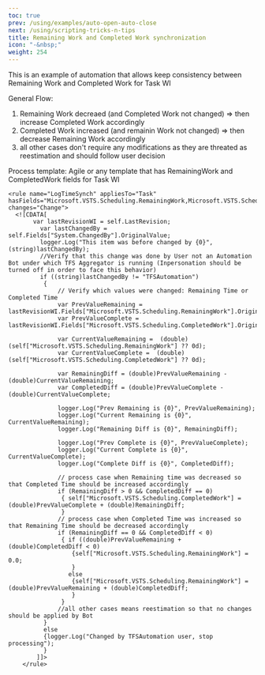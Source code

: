 ```yaml
---
toc: true
prev: /using/examples/auto-open-auto-close
next: /using/scripting-tricks-n-tips
title: Remaining Work and Completed Work synchronization
icon: "-&nbsp;"
weight: 254
---
```


This is an example of automation that allows keep consistency between Remaining Work and Completed Work for Task WI

General Flow: 
1) Remaining Work decreaed (and Completed Work not changed) => then increase Completed Work accordingly
2) Completed Work increased (and remainin Work not changed) => then decrease Remaining Work accordingly
3) all other cases don't require any modifications as they are threated as reestimation and should follow user decision

Process template: Agile or any template that has RemainingWork and CompletedWork fields for Task WI

```
<rule name="LogTimeSynch" appliesTo="Task" hasFields="Microsoft.VSTS.Scheduling.RemainingWork,Microsoft.VSTS.Scheduling.CompletedWork" changes="Change">
  <![CDATA[
	   var lastRevisionWI = self.LastRevision; 		
		 var lastChangedBy = self.Fields["System.ChangedBy"].OriginalValue;
		 logger.Log("This item was before changed by {0}",(string)lastChangedBy);
		 //Verify that this change was done by User not an Automation Bot under which TFS Aggregator is running (Inpersonation should be turned off in order to face this behavior)
		 if ((string)lastChangedBy != "TFSAutomation")
		  {
			  // Verify which values were changed: Remaining Time or Completed Time
			  var PrevValueRemaining = lastRevisionWI.Fields["Microsoft.VSTS.Scheduling.RemainingWork"].OriginalValue;
			  var PrevValueComplete = lastRevisionWI.Fields["Microsoft.VSTS.Scheduling.CompletedWork"].OriginalValue;
					  
			  var CurrentValueRemaining =  (double)(self["Microsoft.VSTS.Scheduling.RemainingWork"] ?? 0d); 
			  var CurrentValueComplete =  (double)(self["Microsoft.VSTS.Scheduling.CompletedWork"] ?? 0d);
				  
			  var RemainingDiff = (double)PrevValueRemaining - (double)CurrentValueRemaining;
			  var CompletedDiff = (double)PrevValueComplete - (double)CurrentValueComplete;

			  logger.Log("Prev Remaining is {0}", PrevValueRemaining); 
			  logger.Log("Current Remaining is {0}", CurrentValueRemaining); 
			  logger.Log("Remaining Diff is {0}", RemainingDiff); 

			  logger.Log("Prev Complete is {0}", PrevValueComplete); 
			  logger.Log("Current Complete is {0}", CurrentValueComplete); 
			  logger.Log("Complete Diff is {0}", CompletedDiff); 
			  
			  // process case when Remaining time was decreased so that Completed Time should be increased accordingly
			  if (RemainingDiff > 0 && CompletedDiff == 0)
			   { self["Microsoft.VSTS.Scheduling.CompletedWork"] = (double)PrevValueComplete + (double)RemainingDiff;
			   }
			  // process case when Completed Time was increased so that Remaining Time should be decreased accordingly 
			  if (RemainingDiff == 0 && CompletedDiff < 0)
			   { if ((double)PrevValueRemaining + (double)CompletedDiff < 0)
				  {self["Microsoft.VSTS.Scheduling.RemainingWork"] = 0.0;
				  }
				 else
				  {self["Microsoft.VSTS.Scheduling.RemainingWork"] = (double)PrevValueRemaining + (double)CompletedDiff;
				  }
			   }
			  //all other cases means reestimation so that no changes should be applied by Bot
		  }
		  else
		  {logger.Log("Changed by TFSAutomation user, stop processing");
		  }
		]]>
    </rule>
 ```

